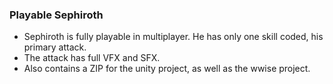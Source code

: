 ### Playable Sephiroth
* Sephiroth is fully playable in multiplayer. He has only one skill coded, his primary attack.
* The attack has full VFX and SFX.
* Also contains a ZIP for the unity project, as well as the wwise project.
